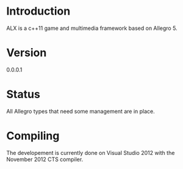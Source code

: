 <h1>Introduction</h1>

ALX is a c++11 game and multimedia framework based on Allegro 5.

<h1>Version</h1>

0.0.0.1

<h1>Status</h1>

All Allegro types that need some management are in place.

<h1>Compiling</h1>

The developement is currently done on Visual Studio 2012 with the November 2012 CTS compiler.

